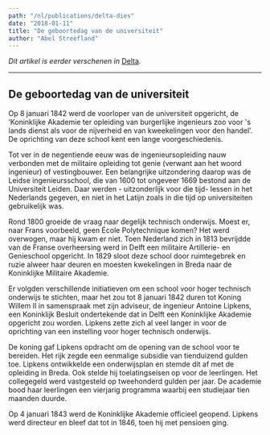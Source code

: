 ```yaml
---
path: "/nl/publications/delta-dies"
date: "2018-01-11"
title: "De geboortedag van de universiteit"
author: "Abel Streefland"
---
```


*Dit artikel is eerder verschenen in* [Delta](https://www.delta.tudelft.nl/article/de-geboortedag-van-de-universiteit)*.*

---

## De geboortedag van de universiteit

Op 8 januari 1842 werd de voorloper van de universiteit opgericht, de ‘Koninklijke Akademie ter opleiding van burgerlijke ingenieurs zoo voor 's lands dienst als voor de nijverheid en van kweekelingen voor den handel’. De oprichting van deze school kent een lange voorgeschiedenis.

Tot ver in de negentiende eeuw was de ingenieursopleiding nauw verbonden met de militaire opleiding tot genie (verwant aan het woord ingenieur) of vestingbouwer. Een belangrijke uitzondering daarop was de Leidse ingenieursschool, die van 1600 tot ongeveer 1669 bestond aan de Universiteit Leiden. Daar werden - uitzonderlijk voor die tijd- lessen in het Nederlands gegeven, en niet in het Latijn zoals in die tijd op universiteiten gebruikelijk was.

Rond 1800 groeide de vraag naar degelijk technisch onderwijs. Moest er, naar Frans voorbeeld, geen École Polytechnique komen? Het werd overwogen, maar hij kwam er niet. Toen Nederland zich in 1813 bevrijdde van de Franse overheersing werd in Delft een militaire Artillerie- en Genieschool opgericht. In 1829 sloot deze school door ruimtegebrek en ruzie alweer haar deuren en moesten kwekelingen in Breda naar de Koninklijke Militaire Akademie.

Er volgden verschillende initiatieven om een school voor hoger technisch onderwijs te stichten, maar het zou tot 8 januari 1842 duren tot Koning Willem II in samenspraak met zijn adviseur, de ingenieur Antoine Lipkens, een Koninklijk Besluit ondertekende dat in Delft een Koninklijke Akademie opgericht zou worden. Lipkens zette zich al veel langer in voor de oprichting van een instelling voor hoger technisch onderwijs.

De koning gaf Lipkens opdracht om de opening van de school voor te bereiden. Het rijk zegde een eenmalige subsidie van tienduizend gulden toe. Lipkens ontwikkelde een onderwijsplan en stemde dit af met de opleiding in Breda. Ook stelde hij toelatingseisen op voor de leerlingen. Het collegegeld werd vastgesteld op tweehonderd gulden per jaar. De academie bood haar leerlingen een vierjarig programma waarbij een studiejaar tien maanden duurde.

Op 4 januari 1843 werd de Koninklijke Akademie officieel geopend. Lipkens werd directeur en bleef dat tot in 1846, toen hij met pensioen ging.
